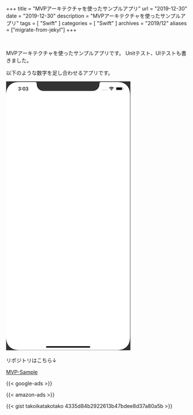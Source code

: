 +++
title =  "MVPアーキテクチャを使ったサンプルアプリ"
url = "2019-12-30"
date = "2019-12-30"
description = "MVPアーキテクチャを使ったサンプルアプリ"
tags = [
    "Swift"
]
categories = [
    "Swift"
]
archives = "2019/12"
aliases = ["migrate-from-jekyl"]
+++

<br>

MVPアーキテクチャを使ったサンプルアプリです。
Unitテスト、UIテストも書きました。

以下のような数字を足し合わせるアプリです。

![MVP](1.gif)

リポジトリはこちら↓

[MVP-Sample](https://github.com/takoikatakotako/MVP-Sample)

<!-- Google Ads -->
{{< google-ads >}}

<!-- Amazon Ads -->
{{< amazon-ads >}}

{{< gist takoikatakotako 4335d84b2922613b47bdee8d37a80a5b >}}
